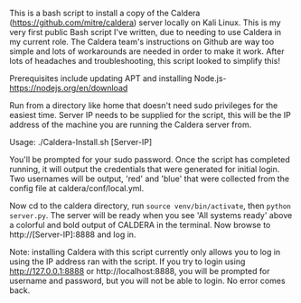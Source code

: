 This is a bash script to install a copy of the Caldera (https://github.com/mitre/caldera) server locally on Kali Linux. This is my very first public Bash script I've written, due to needing to use Caldera in my current role. The Caldera team's instructions on Github are way too simple and lots of workarounds are needed in order to make it work. After lots of headaches and troubleshooting, this script looked to simplify this!

Prerequisites include updating APT and installing Node.js- https://nodejs.org/en/download

Run from a directory like home that doesn't need sudo privileges for the easiest time. Server IP needs to be supplied for the script, this will be the IP address of the machine you are running the Caldera server from. 

Usage: ./Caldera-Install.sh [Server-IP]

You'll be prompted for your sudo password. Once the script has completed running, it will output the credentials that were generated for initial login. Two usernames will be output, 'red' and 'blue' that were collected from the config file at caldera/conf/local.yml.

Now cd to the caldera directory, run `source venv/bin/activate`, then `python server.py`. The server will be ready when you see 'All systems ready' above a colorful and bold output of CALDERA in the terminal. Now browse to http://[Server-IP]:8888 and log in.

Note: installing Caldera with this script currently only allows you to log in using the IP address ran with the script. If you try to login using http://127.0.0.1:8888 or http://localhost:8888, you will be prompted for username and password, but you will not be able to login. No error comes back. 
